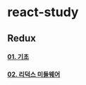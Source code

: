 # react-study
## Redux
#### [01. 기초](https://github.com/siminkyung/react-study/tree/master/Redux/)
#### [02. 리덕스 미들웨어](https://github.com/siminkyung/react-study/tree/master/Redux_Middleware)
